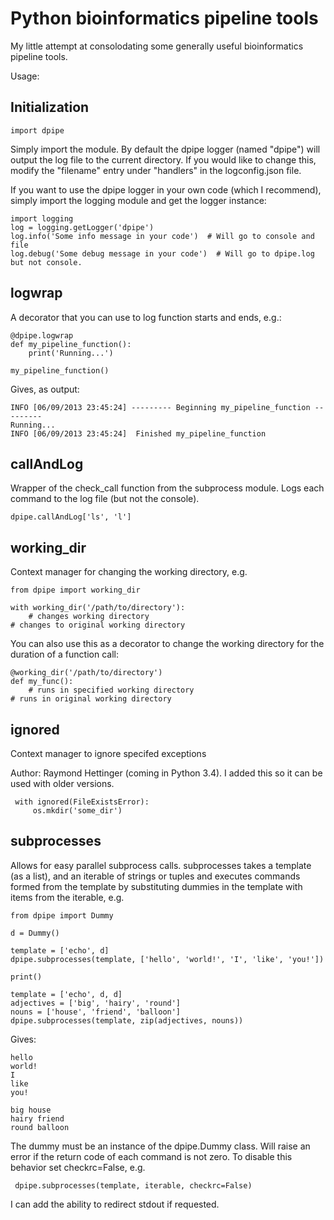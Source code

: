 # Python bioinformatics pipeline tools

My little attempt at consolodating some generally useful bioinformatics pipeline tools.

Usage:

## Initialization

    import dpipe

Simply import the module. By default the dpipe logger (named "dpipe") will output the log file to the current directory. If you would like to change this, modify the "filename" entry under "handlers" in the logconfig.json file.

If you want to use the dpipe logger in your own code (which I recommend), simply import the logging module and get the logger instance:

    import logging
    log = logging.getLogger('dpipe')
    log.info('Some info message in your code')  # Will go to console and file
    log.debug('Some debug message in your code')  # Will go to dpipe.log but not console.

## logwrap

A decorator that you can use to log function starts and ends, e.g.:

    @dpipe.logwrap
    def my_pipeline_function():
        print('Running...')

    my_pipeline_function()

Gives, as output:

    INFO [06/09/2013 23:45:24] --------- Beginning my_pipeline_function ---------
    Running...
    INFO [06/09/2013 23:45:24]  Finished my_pipeline_function

## callAndLog

Wrapper of the check_call function from the subprocess module. Logs each command to the log file (but not the console).

    dpipe.callAndLog['ls', 'l']

## working_dir

Context manager for changing the working directory, e.g.

    from dpipe import working_dir

    with working_dir('/path/to/directory'):
        # changes working directory
    # changes to original working directory

You can also use this as a decorator to change the working directory for the duration of a function call:

    @working_dir('/path/to/directory')
    def my_func():
        # runs in specified working directory
    # runs in original working directory

## ignored

Context manager to ignore specifed exceptions

Author: Raymond Hettinger (coming in Python 3.4). I added this so it can be used with older versions.

     with ignored(FileExistsError):
         os.mkdir('some_dir')


## subprocesses

Allows for easy parallel subprocess calls. subprocesses takes a template (as a list),
and an iterable of strings or tuples and executes commands formed from the template
by substituting dummies in the template with items from the iterable, e.g.

    from dpipe import Dummy

    d = Dummy()

    template = ['echo', d]
    dpipe.subprocesses(template, ['hello', 'world!', 'I', 'like', 'you!'])

    print()

    template = ['echo', d, d]
    adjectives = ['big', 'hairy', 'round']
    nouns = ['house', 'friend', 'balloon']
    dpipe.subprocesses(template, zip(adjectives, nouns))


Gives:

    hello
    world!
    I
    like
    you!

    big house
    hairy friend
    round balloon

The dummy must be an instance of the dpipe.Dummy class.
Will raise an error if the return code of each command is not zero. To disable this behavior set checkrc=False, e.g.

     dpipe.subprocesses(template, iterable, checkrc=False)

I can add the ability to redirect stdout if requested.
